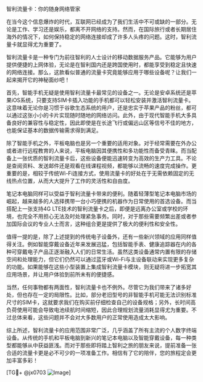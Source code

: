 智利流量卡：你的随身网络管家

在当今这个信息爆炸的时代，互联网已经成为了我们生活中不可或缺的一部分。无论是工作、学习还是娱乐，都离不开网络的支持。然而，在国际旅行或者长期居住海外的情况下，如何保持稳定的网络连接却成了许多人头疼的问题。这时，智利流量卡就显得尤为重要了。

智利流量卡是一种专门为前往智利的人士设计的移动数据服务产品。它能够为用户提供便捷的上网体验，无论是在智利国内还是跨国使用时，都能享受到稳定且快速的网络连接。那么，这款看似普通的流量卡究竟能够应用于哪些设备呢？让我们一起来揭开它的神秘面纱吧！

首先，智能手机无疑是使用智利流量卡最常见的设备之一。无论是安卓系统还是苹果iOS系统，只要支持SIM卡插入功能的手机都可以轻松安装并激活智利流量卡。这意味着无论你是习惯于谷歌生态系统的用户，还是忠实于苹果产品的粉丝，都可以通过这张小小的卡片实现随时随地的网络访问。此外，由于现代智能手机大多具备良好的兼容性与稳定性，因此即使是在长途飞行或偏远山区等信号不佳的地方，也能保证基本的数据传输需求得到满足。

除了智能手机之外，平板电脑也是另一个重要的适用对象。对于经常需要在外办公或者进行远程教育的人来说，平板电脑因其便携性和多功能性而备受青睐。而当配备上一张优质的智利流量卡后，这些设备便能迅速转变为高效的生产力工具。不论是查阅资料、发送邮件还是观看在线课程视频，都能够以流畅的速度完成操作。更重要的是，相较于传统Wi-Fi连接方式，使用流量卡的好处在于无需依赖固定的无线热点位置，从而大大提升了工作的灵活性和自由度。

笔记本电脑同样可以受益于智利流量卡带来的便利。随着轻薄型笔记本电脑市场的崛起，越来越多的人选择携带一台小巧便携的机器作为日常使用的首选设备。而当搭配上一张支持4G LTE技术的智利流量卡之后，即便是远离办公室或学校的环境，也完全不用担心无法及时处理紧急事务。同时，对于那些需要频繁出差或者参加国际会议的专业人士而言，这种组合更是提供了极大的便利性和安全性。

值得一提的是，除了上述提到的传统电子设备外，还有一些新兴领域的应用同样值得关注。例如智能穿戴设备近年来发展迅猛，包括智能手表、健康追踪器在内的各种可穿戴电子产品正逐渐融入人们的日常生活。虽然这类设备通常内置有限的存储空间和处理能力，但它们仍然可以通过蓝牙或Wi-Fi与主设备联动来实现更多复杂的功能。如果能够在这些小型装置上集成智利流量卡模块，则无疑将进一步拓宽其应用场景，并让用户体验到前所未有的便捷感。

当然，任何事物都有两面性，智利流量卡也不例外。尽管它为我们带来了诸多好处，但也存在一定的局限性。比如，部分老旧型号的非智能手机可能无法识别标准尺寸的SIM卡，这就要求我们在购买前仔细检查自己的设备规格；另外，长时间高负荷使用可能会导致电池续航时间缩短，因此合理规划流量消耗显得尤为重要。不过总体来看，这些问题并不会对大多数用户的正常使用造成太大影响。

综上所述，智利流量卡的应用范围非常广泛，几乎涵盖了所有主流的个人数字终端设备。从传统的手机和平板电脑到新兴的笔记本电脑以及智能穿戴设备，每一种类型都能够从中获益匪浅。而对于那些即将踏上智利之旅的朋友来说，提前准备一张合适的流量卡更是必不可少的一项准备工作。相信有了它的陪伴，您的旅程定会更加丰富多彩！ 

[TG💪+ @jx0703 ![Image](https://github.com/user-attachments/assets/dbca1d08-cadb-493c-b0ec-ad6f7a83f270)]